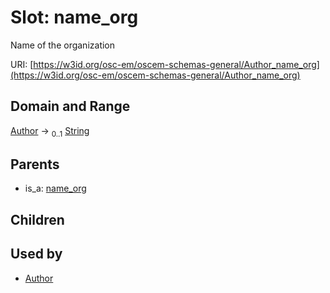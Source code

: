 
# Slot: name_org

Name of the organization

URI: [https://w3id.org/osc-em/oscem-schemas-general/Author_name_org](https://w3id.org/osc-em/oscem-schemas-general/Author_name_org)


## Domain and Range

[Author](Author.md) &#8594;  <sub>0..1</sub> [String](types/String.md)

## Parents

 *  is_a: [name_org](name_org.md)

## Children


## Used by

 * [Author](Author.md)
